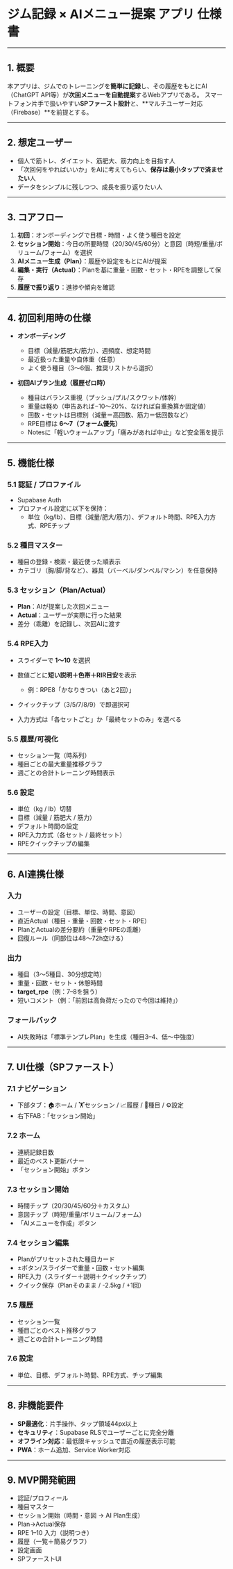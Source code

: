 # ジム記録 × AIメニュー提案 アプリ 仕様書

---

## 1. 概要

本アプリは、ジムでのトレーニングを**簡単に記録**し、その履歴をもとにAI（ChatGPT API等）が**次回メニューを自動提案**するWebアプリである。
スマートフォン片手で扱いやすい**SPファースト設計**と、**マルチユーザー対応（Firebase）**を前提とする。

---

## 2. 想定ユーザー

- 個人で筋トレ、ダイエット、筋肥大、筋力向上を目指す人
- 「次回何をやればいいか」をAIに考えてもらい、**保存は最小タップで済ませたい**人
- データをシンプルに残しつつ、成長を振り返りたい人

---

## 3. コアフロー

1. **初回**：オンボーディングで目標・時間・よく使う種目を設定
2. **セッション開始**：今日の所要時間（20/30/45/60分）と意図（時短/重量/ボリューム/フォーム）を選択
3. **AIメニュー生成（Plan）**：履歴や設定をもとにAIが提案
4. **編集・実行（Actual）**：Planを基に重量・回数・セット・RPEを調整して保存
5. **履歴で振り返り**：進捗や傾向を確認

---

## 4. 初回利用時の仕様

- **オンボーディング**
  - 目標（減量/筋肥大/筋力）、週頻度、想定時間
  - 最近扱った重量や自体重（任意）
  - よく使う種目（3〜6個、推奨リストから選択）

- **初回AIプラン生成（履歴ゼロ時）**
  - 種目はバランス重視（プッシュ/プル/スクワット/体幹）
  - 重量は軽め（申告あれば−10〜20%、なければ自重換算か固定値）
  - 回数・セットは目標別（減量＝高回数、筋力＝低回数など）
  - RPE目標は **6〜7（フォーム優先）**
  - Notesに「軽いウォームアップ」「痛みがあれば中止」など安全策を提示

---

## 5. 機能仕様

### 5.1 認証 / プロファイル

- Supabase Auth
- プロファイル設定に以下を保持：
  - 単位（kg/lb）、目標（減量/肥大/筋力）、デフォルト時間、RPE入力方式、RPEチップ

### 5.2 種目マスター

- 種目の登録・検索・最近使った順表示
- カテゴリ（胸/脚/背など）、器具（バーベル/ダンベル/マシン）を任意保持

### 5.3 セッション（Plan/Actual）

- **Plan**：AIが提案した次回メニュー
- **Actual**：ユーザーが実際に行った結果
- 差分（乖離）を記録し、次回AIに渡す

### 5.4 RPE入力

- スライダーで **1〜10** を選択
- 数値ごとに**短い説明＋色帯＋RIR目安**を表示
  - 例：RPE8「かなりきつい（あと2回）」

- クイックチップ（3/5/7/8/9）で即選択可
- 入力方式は「各セットごと」か「最終セットのみ」を選べる

### 5.5 履歴/可視化

- セッション一覧（時系列）
- 種目ごとの最大重量推移グラフ
- 週ごとの合計トレーニング時間表示

### 5.6 設定

- 単位（kg / lb）切替
- 目標（減量 / 筋肥大 / 筋力）
- デフォルト時間の設定
- RPE入力方式（各セット / 最終セット）
- RPEクイックチップの編集

---

## 6. AI連携仕様

### 入力

- ユーザーの設定（目標、単位、時間、意図）
- 直近Actual（種目・重量・回数・セット・RPE）
- PlanとActualの差分要約（重量やRPEの乖離）
- 回復ルール（同部位は48〜72h空ける）

### 出力

- 種目（3〜5種目、30分想定時）
- 重量・回数・セット・休憩時間
- **target_rpe**（例：7–8を狙う）
- 短いコメント（例：「前回は高負荷だったので今回は維持」）

### フォールバック

- AI失敗時は「標準テンプレPlan」を生成（種目3–4、低〜中強度）

---

## 7. UI仕様（SPファースト）

### 7.1 ナビゲーション

- 下部タブ：🏠ホーム / 🏋️セッション / 📈履歴 / 🧩種目 / ⚙️設定
- 右下FAB：「セッション開始」

### 7.2 ホーム

- 連続記録日数
- 最近のベスト更新バナー
- 「セッション開始」ボタン

### 7.3 セッション開始

- 時間チップ（20/30/45/60分＋カスタム）
- 意図チップ（時短/重量/ボリューム/フォーム）
- 「AIメニューを作成」ボタン

### 7.4 セッション編集

- Planがプリセットされた種目カード
- ±ボタン/スライダーで重量・回数・セット編集
- RPE入力（スライダー＋説明＋クイックチップ）
- クイック保存（Planそのまま / -2.5kg / +1回）

### 7.5 履歴

- セッション一覧
- 種目ごとのベスト推移グラフ
- 週ごとの合計トレーニング時間

### 7.6 設定

- 単位、目標、デフォルト時間、RPE方式、チップ編集

---

## 8. 非機能要件

- **SP最適化**：片手操作、タップ領域44px以上
- **セキュリティ**：Supabase RLSでユーザーごとに完全分離
- **オフライン対応**：最低限キャッシュで直近の履歴表示可能
- **PWA**：ホーム追加、Service Worker対応

---

## 9. MVP開発範囲

- 認証/プロフィール
- 種目マスター
- セッション開始（時間・意図 → AI Plan生成）
- Plan→Actual保存
- RPE 1–10 入力（説明つき）
- 履歴（一覧＋簡易グラフ）
- 設定画面
- SPファーストUI
